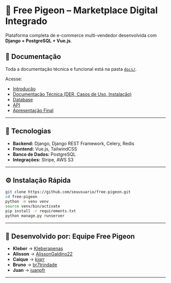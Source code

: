 # 🦅 Free Pigeon – Marketplace Digital Integrado

Plataforma completa de e-commerce multi-vendedor desenvolvida com **Django + PostgreSQL + Vue.js**.

## 📘 Documentação
Toda a documentação técnica e funcional está na pasta [`docs/`](./docs).

Acesse:
- [Introdução](./docs/01%20-%20Introducao)
- [Documentação Técnica (DER, Casos de Uso, Instalação)](./docs/02%20-%20Documentacao_Tecnica)
- [Database](./docs/03%20-%20Database)
- [API](./docs/04%20-%20API)
- [Apresentação Final](./docs/05%20-%20Apresentacao)

---

## 🚀 Tecnologias
- **Backend:** Django, Django REST Framework, Celery, Redis  
- **Frontend:** Vue.js, TailwindCSS  
- **Banco de Dados:** PostgreSQL  
- **Integrações:** Stripe, AWS S3  

---

## ⚙️ Instalação Rápida
```bash
git clone https://github.com/seuusuario/free-pigeon.git
cd free-pigeon
python -m venv venv
source venv/bin/activate
pip install -r requirements.txt
python manage.py runserver
```

---


## 📄 Desenvolvido por: Equipe Free Pigeon

- **Kleber** → [Kleberapenas](https://github.com/Kleberapenas)  
- **Alisson** → [AlissonGaldino22](https://github.com/AlissonGaldino22)  
- **Caique** → [kiqrr](https://github.com/kiqrr)  
- **Bruno** → [br7trindade](https://github.com/br7trindade)  
- **Juan** → [juanpfr](https://github.com/juanpfr)  

---
